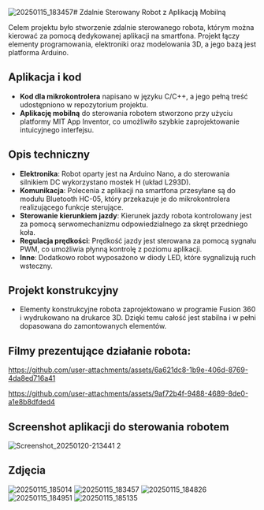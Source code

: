 ![20250115_183457](https://github.com/user-attachments/assets/c851c38c-6a74-4579-ab51-8784416bc3d5)# Zdalnie Sterowany Robot z Aplikacją Mobilną

Celem projektu było stworzenie zdalnie sterowanego robota, którym można kierować za pomocą dedykowanej aplikacji na smartfona. Projekt łączy elementy programowania, elektroniki oraz modelowania 3D, a jego bazą jest platforma Arduino.

## Aplikacja i kod
- **Kod dla mikrokontrolera** napisano w języku C/C++, a jego pełną treść udostępniono w repozytorium projektu.  
- **Aplikację mobilną** do sterowania robotem stworzono przy użyciu platformy MIT App Inventor, co umożliwiło szybkie zaprojektowanie intuicyjnego interfejsu.

## Opis techniczny
- **Elektronika**: Robot oparty jest na Arduino Nano, a do sterowania silnikiem DC wykorzystano mostek H (układ L293D).
- **Komunikacja**: Polecenia z aplikacji na smartfona przesyłane są do modułu Bluetooth HC-05, który przekazuje je do mikrokontrolera realizującego funkcje sterujące. 
- **Sterowanie kierunkiem jazdy**: Kierunek jazdy robota kontrolowany jest za pomocą serwomechanizmu odpowiedzialnego za skręt przedniego koła.
- **Regulacja prędkości**: Prędkość jazdy jest sterowana za pomocą sygnału PWM, co umożliwia płynną kontrolę z poziomu aplikacji.  
- **Inne**: Dodatkowo robot wyposażono w diody LED, które sygnalizują ruch wsteczny.

## Projekt konstrukcyjny
- Elementy konstrukcyjne robota zaprojektowano w programie Fusion 360 i wydrukowano na drukarce 3D. Dzięki temu całość jest stabilna i w pełni dopasowana do zamontowanych elementów. 

## Filmy prezentujące działanie robota:
https://github.com/user-attachments/assets/6a621dc8-1b9e-406d-8769-4da8ed716a41

https://github.com/user-attachments/assets/9af72b4f-9488-4689-8de0-a1e8b8dfded4

## Screenshot aplikacji do sterowania robotem 
![Screenshot_20250120-213441 2](https://github.com/user-attachments/assets/0abdb110-decc-4100-80c5-290669b6476a)

## Zdjęcia
![20250115_185014](https://github.com/user-attachments/assets/9119d1eb-2e16-4215-bdea-50c687c6bd70)
![20250115_183457](https://github.com/user-attachments/assets/5943f9f0-2165-4656-b051-857c94da4200)
![20250115_184826](https://github.com/user-attachments/assets/2731980f-8d70-4f0b-9f49-f3ff701d1d41)
![20250115_184951](https://github.com/user-attachments/assets/dc9a7779-53c1-4b66-bbc6-b1a700539012)
![20250115_185135](https://github.com/user-attachments/assets/ce2004ee-7f6c-4416-bb30-9bc10bd9292b)
